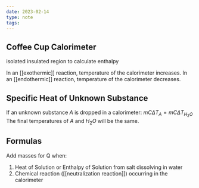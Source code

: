```yaml
---
date: 2023-02-14
type: note
tags:
---
```


## Coffee Cup Calorimeter
isolated insulated region to calculate enthalpy

In an [[exothermic]] reaction, temperature of the calorimeter increases.
In an [[endothermic]] reaction, temperature of the calorimeter decreases.

## Specific Heat of Unknown Substance
If an unknown substance $A$ is dropped in a calorimeter:
$mC\Delta T_{{A}} = mC\Delta T_{{H_{2}O}}$
The final temperatures of $A$ and $H_{2}O$ will be the same.

## Formulas
Add masses for Q when:
1. Heat of Solution or Enthalpy of Solution from salt dissolving in water
2. Chemical reaction ([[neutralization reaction]]) occurring in the calorimeter
